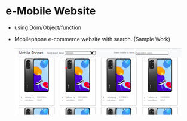 # e-Mobile Website
- using Dom/Object/function
- Mobilephone e-commerce website with search. (Sample Work)

	![img](https://github.com/sheikhabdulmoiz/Mobilephone-Website/blob/master/images/mobileweb%20ss.png)
